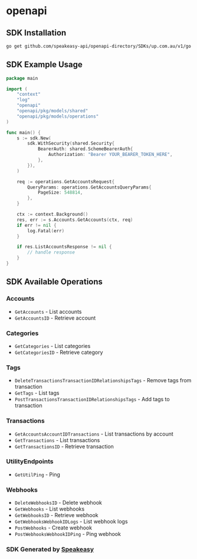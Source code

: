 # openapi

<!-- Start SDK Installation -->
## SDK Installation

```bash
go get github.com/speakeasy-api/openapi-directory/SDKs/up.com.au/v1/go
```
<!-- End SDK Installation -->

## SDK Example Usage
<!-- Start SDK Example Usage -->
```go
package main

import (
    "context"
    "log"
    "openapi"
    "openapi/pkg/models/shared"
    "openapi/pkg/models/operations"
)

func main() {
    s := sdk.New(
        sdk.WithSecurity(shared.Security{
            BearerAuth: shared.SchemeBearerAuth{
                Authorization: "Bearer YOUR_BEARER_TOKEN_HERE",
            },
        }),
    )

    req := operations.GetAccountsRequest{
        QueryParams: operations.GetAccountsQueryParams{
            PageSize: 548814,
        },
    }

    ctx := context.Background()
    res, err := s.Accounts.GetAccounts(ctx, req)
    if err != nil {
        log.Fatal(err)
    }

    if res.ListAccountsResponse != nil {
        // handle response
    }
}
```
<!-- End SDK Example Usage -->

<!-- Start SDK Available Operations -->
## SDK Available Operations


### Accounts

* `GetAccounts` - List accounts
* `GetAccountsID` - Retrieve account

### Categories

* `GetCategories` - List categories
* `GetCategoriesID` - Retrieve category

### Tags

* `DeleteTransactionsTransactionIDRelationshipsTags` - Remove tags from transaction
* `GetTags` - List tags
* `PostTransactionsTransactionIDRelationshipsTags` - Add tags to transaction

### Transactions

* `GetAccountsAccountIDTransactions` - List transactions by account
* `GetTransactions` - List transactions
* `GetTransactionsID` - Retrieve transaction

### UtilityEndpoints

* `GetUtilPing` - Ping

### Webhooks

* `DeleteWebhooksID` - Delete webhook
* `GetWebhooks` - List webhooks
* `GetWebhooksID` - Retrieve webhook
* `GetWebhooksWebhookIDLogs` - List webhook logs
* `PostWebhooks` - Create webhook
* `PostWebhooksWebhookIDPing` - Ping webhook
<!-- End SDK Available Operations -->

### SDK Generated by [Speakeasy](https://docs.speakeasyapi.dev/docs/using-speakeasy/client-sdks)
